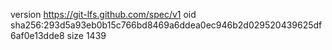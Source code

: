 version https://git-lfs.github.com/spec/v1
oid sha256:293d5a93eb0b15c766bd8469a6ddea0ec946b2d029520439625df6af0e13dde8
size 1439
